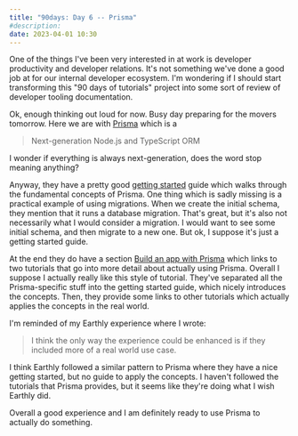 ```yaml
---
title: "90days: Day 6 -- Prisma"
#description: 
date: 2023-04-01 10:30
---
```


One of the things I've been very interested in at work is developer productivity and developer relations. It's not something we've done a good job at for our internal developer ecosystem. I'm wondering if I should start transforming this "90 days of tutorials" project into some sort of review of developer tooling documentation.

Ok, enough thinking out loud for now. Busy day preparing for the movers tomorrow. Here we are with [Prisma](https://www.prisma.io/) which is a
> Next-generation Node.js and TypeScript ORM

I wonder if everything is always next-generation, does the word stop meaning anything?

Anyway, they have a pretty good [getting started](https://www.prisma.io/docs/getting-started/quickstart) guide which walks through the fundamental concepts of Prisma. One thing which is sadly missing is a practical example of using migrations. When we create the initial schema, they mention that it runs a database migration. That's great, but it's also not necessarily what I would consider a migration. I would want to see some initial schema, and then migrate to a new one. But ok, I suppose it's just a getting started guide.

At the end they do have a section [Build an app with Prisma](https://www.prisma.io/docs/getting-started/quickstart#build-an-app-with-prisma) which links to two tutorials that go into more detail about actually using Prisma. Overall I suppose I actually really like this style of tutorial. They've separated all the Prisma-specific stuff into the getting started guide, which nicely introduces the concepts. Then, they provide some links to other tutorials which actually applies the concepts in the real world.

I'm reminded of my Earthly experience where I wrote:
> I think the only way the experience could be enhanced is if they included more of a real world use case.

I think Earthly followed a similar pattern to Prisma where they have a nice getting started, but no guide to apply the concepts. I haven't followed the tutorials that Prisma provides, but it seems like they're doing what I wish Earthly did.

Overall a good experience and I am definitely ready to use Prisma to actually do something.
